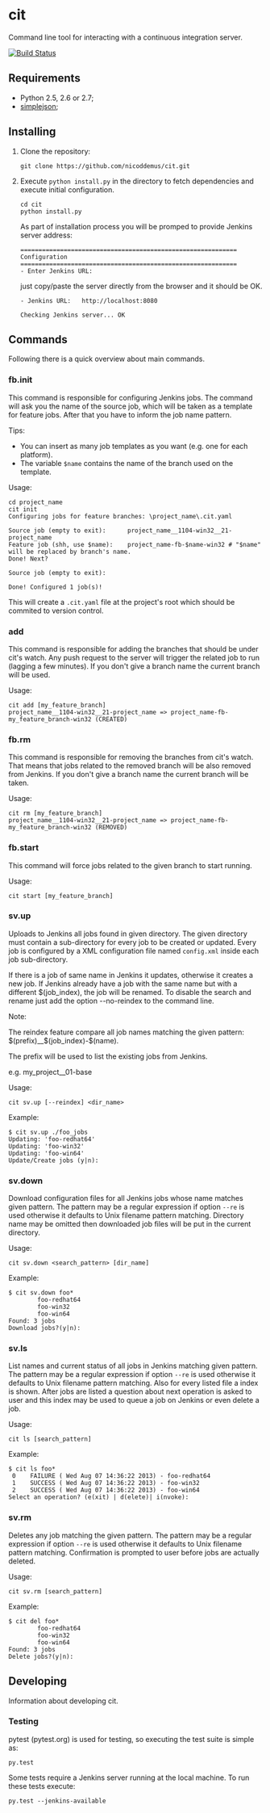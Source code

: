 # cit

Command line tool for interacting with a continuous integration server. 

[![Build Status](https://secure.travis-ci.org/nicoddemus/cit.png?branch=master)](http://travis-ci.org/nicoddemus/cit)


## Requirements

* Python 2.5, 2.6 or 2.7;
* [simplejson](https://github.com/simplejson/simplejson);

## Installing

1. Clone the repository:

    ```
    git clone https://github.com/nicoddemus/cit.git
    ```

2. Execute `python install.py` in the directory to fetch dependencies and execute initial configuration.

    ```
    cd cit
    python install.py
    ```

    As part of installation process you will be promped to provide Jenkins server address: 
    
    ```
    ============================================================
    Configuration
    ============================================================
    - Enter Jenkins URL:   
    ```
    
    just copy/paste the server directly from the browser and it should be OK.
    
    ```
    - Jenkins URL:   http://localhost:8080
    
    Checking Jenkins server... OK
    ```

## Commands

Following there is a quick overview about main commands.

### fb.init

This command is responsible for configuring Jenkins jobs. The command will ask you the name of the source job, which will be taken as a template for feature jobs. After that you have to inform the job name pattern.

Tips:
* You can insert as many job templates as you want (e.g. one for each platform).
* The variable `$name` contains the name of the branch used on the template.


Usage:

```
cd project_name
cit init
Configuring jobs for feature branches: \project_name\.cit.yaml

Source job (empty to exit):      project_name__1104-win32__21-project_name
Feature job (shh, use $name):    project_name-fb-$name-win32 # "$name" will be replaced by branch's name.
Done! Next?

Source job (empty to exit):

Done! Configured 1 job(s)!
```

This will create a `.cit.yaml` file at the project's root which should be commited to version control.

### add

This command is responsible for adding the branches that should be under cit's watch. Any push request to the server will trigger the related job to run (lagging a few minutes).
If you don't give a branch name the current branch will be used.

Usage:

```
cit add [my_feature_branch]
project_name__1104-win32__21-project_name => project_name-fb-my_feature_branch-win32 (CREATED)
```

### fb.rm

This command is responsible for removing the branches from cit's watch. That means that jobs related to the removed branch will be also removed from Jenkins.
If you don't give a branch name the current branch will be taken.

Usage:

```
cit rm [my_feature_branch]
project_name__1104-win32__21-project_name => project_name-fb-my_feature_branch-win32 (REMOVED)
```

### fb.start

This command will force jobs related to the given branch to start running.

Usage:

```
cit start [my_feature_branch]
```

### sv.up

Uploads to Jenkins all jobs found in given directory. The given directory must contain a sub-directory for every job to be created or updated. 
Every job is configured by a XML configuration file named `config.xml` inside each job sub-directory.

If there is a job of same name in Jenkins it updates, otherwise it creates a new job.
If Jenkins already have a job with the same name but with a different $(job_index), the job will be renamed. To disable the search and rename just add the option --no-reindex to the command line.


Note:

The reindex feature compare all job names matching the given pattern: $(prefix)__$(job_index)-$(name).

The prefix will be used to list the existing jobs from Jenkins.

e.g. my_project__01-base

Usage:

```
cit sv.up [--reindex] <dir_name>
```

Example:

```
$ cit sv.up ./foo_jobs
Updating: 'foo-redhat64'
Updating: 'foo-win32'
Updating: 'foo-win64'
Update/Create jobs (y|n):
```

### sv.down

Download configuration files for all Jenkins jobs whose name matches given pattern. The pattern may be a regular expression if option `--re` is used 
otherwise it defaults to Unix filename pattern matching. 
Directory name may be omitted then downloaded job files will be put in the current directory.

Usage:

```
cit sv.down <search_pattern> [dir_name]
```

Example:

```
$ cit sv.down foo*
        foo-redhat64
        foo-win32
        foo-win64
Found: 3 jobs
Download jobs?(y|n):
```

### sv.ls

List names and current status of all jobs in Jenkins matching given pattern. The pattern may be a regular expression if option `--re` is used otherwise 
it defaults to Unix filename pattern matching. Also for every listed file a index is shown. After jobs are listed a question about next operation is asked 
to user and this index may be used to queue a job on Jenkins or even delete a job.

Usage:

```
cit ls [search_pattern]
```

Example:

```
$ cit ls foo*
 0    FAILURE ( Wed Aug 07 14:36:22 2013) - foo-redhat64
 1    SUCCESS ( Wed Aug 07 14:36:22 2013) - foo-win32
 2    SUCCESS ( Wed Aug 07 14:36:22 2013) - foo-win64
Select an operation? (e(xit) | d(elete)| i(nvoke):
```

### sv.rm

Deletes any job matching the given pattern. The pattern may be a regular expression if option `--re` is used otherwise it defaults to Unix filename pattern 
matching. Confirmation is prompted to user before jobs are actually deleted.

Usage:

```
cit sv.rm [search_pattern]
```

Example:

```
$ cit del foo*
        foo-redhat64
        foo-win32
        foo-win64
Found: 3 jobs
Delete jobs?(y|n):
```


## Developing

Information about developing cit.

### Testing

pytest (pytest.org) is used for testing, so executing the test suite is simple as:

```
py.test 
```
 
Some tests require a Jenkins server running at the local machine. To run these tests execute:

```
py.test --jenkins-available
```
